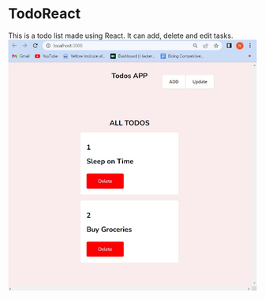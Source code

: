 # TodoReact
 This is a todo list made using React. It can add, delete and edit tasks.
![screenshot_output](https://github.com/nayan-khemka/TodoReact/blob/main/screenshot_output.jpg)
